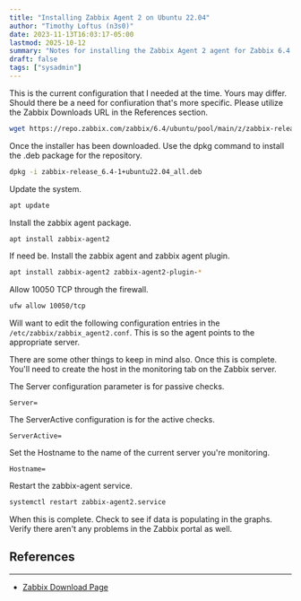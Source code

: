 ```yaml
---
title: "Installing Zabbix Agent 2 on Ubuntu 22.04"
author: "Timothy Loftus (n3s0)"
date: 2023-11-13T16:03:17-05:00
lastmod: 2025-10-12
summary: "Notes for installing the Zabbix Agent 2 agent for Zabbix 6.4."
draft: false
tags: ["sysadmin"]
---
```


This is the current configuration that I needed at the time. Yours may
differ. Should there be a need for confiuration that's more specific.
Please utilize the Zabbix Downloads URL in the References section.

```sh
wget https://repo.zabbix.com/zabbix/6.4/ubuntu/pool/main/z/zabbix-release/zabbix-release_6.4-1+ubuntu22.04_all.deb
```

Once the installer has been downloaded. Use the dpkg command to install
the .deb package for the repository.

```sh
dpkg -i zabbix-release_6.4-1+ubuntu22.04_all.deb
```

Update the system.

```sh
apt update 
```

Install the zabbix agent package.

```sh
apt install zabbix-agent2
```

If need be. Install the zabbix agent and zabbix agent plugin.

```sh
apt install zabbix-agent2 zabbix-agent2-plugin-*
```

Allow 10050 TCP through the firewall.

```sh
ufw allow 10050/tcp
```

Will want to edit the following configuration entries in the
```/etc/zabbix/zabbix_agent2.conf```. This is so the agent points to the
appropriate server.

There are some other things to keep in mind also. Once this is complete.
You'll need to create the host in the monitoring tab on the Zabbix
server.

The Server configuration parameter is for passive checks.

```
Server=
```

The ServerActive configuration is for the active checks.

```
ServerActive=
```

Set the Hostname to the name of the current server you're monitoring.

```
Hostname=
```

Restart the zabbix-agent service.

```sh
systemctl restart zabbix-agent2.service
```

When this is complete. Check to see if data is populating in the graphs.
Verify there aren't any problems in the Zabbix portal as well.

## References
---

- [Zabbix Download Page](https://www.zabbix.com/download?zabbix=6.4)
